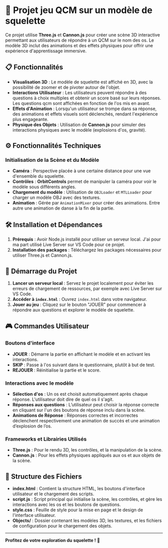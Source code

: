 # 🦴 Projet jeu QCM sur un modèle de squelette

Ce projet utilise **Three.js** et **Cannon.js** pour créer une scène 3D interactive permettant aux utilisateurs de répondre à un QCM sur le nom des os. Le modèle 3D inclut des animations et des effets physiques pour offrir une expérience d'apprentissage immersive.

## 📋 Fonctionnalités

- **Visualisation 3D** : Le modèle de squelette est affiché en 3D, avec la possibilité de zoomer et de pivoter autour de l'objet.
- **Interactions Utilisateur** : Les utilisateurs peuvent répondre à des questions à choix multiples et obtenir un score basé sur leurs réponses. Les questions qcm sont affichées en fonction de l'os mis en avant.
- **Effets d'Animation** : Lorsqu'un utilisateur se trompe dans sa réponse, des animations et effets visuels sont déclenchés, rendant l'expérience plus engageante.
- **Physique des Objets** : Utilisation de **Cannon.js** pour simuler des interactions physiques avec le modèle (explosions d'os, gravité).

## ⚙️ Fonctionnalités Techniques

### Initialisation de la Scène et du Modèle

- **Caméra** : Perspective placée à une certaine distance pour une vue d'ensemble du squelette.
- **Contrôles** : **OrbitControls** permet de manipuler la caméra pour voir le modèle sous différents angles.
- **Chargement du modèle** : Utilisation de `OBJLoader` et `MTLLoader` pour charger un modèle OBJ avec des textures.
- **Animation** : Gérée par `AnimationMixer` pour créer des animations. Entre autre une animation de danse à la fin de la partie.

## 🛠️ Installation et Dépendances

1. **Prérequis** : Avoir Node.js installé pour utiliser un serveur local. J'ai pour ma part utilisé Live Server sur VS Code pour ce projet.
2. **Installation des packages** : Téléchargez les packages nécessaires pour utiliser Three.js et Cannon.js.

## 🚀 Démarrage du Projet

1. **Lancer un serveur local** : Servez le projet localement pour éviter les erreurs de chargement de ressources, par exemple avec Live Server sur VS Code.
2. **Accéder à `index.html`** : Ouvrez `index.html` dans votre navigateur.
3. **Jouer au jeu** : Cliquez sur le bouton "JOUER" pour commencer à répondre aux questions et explorer le modèle de squelette.

## 🎮 Commandes Utilisateur

### Boutons d'interface

- **JOUER** : Démarre la partie en affichant le modèle et en activant les interactions.
- **SKIP** : Passe à l'os suivant dans le questionnaire, plutôt à but de test.
- **REJOUER** : Réinitialise la partie et le score.

### Interactions avec le modèle

- **Sélection d'os** : Un os est choisit automatiquement après chaque réponse. L'utilisateur doit dire de quel os il s'agit.
- **Réponses aux questions** : L’utilisateur peut choisir la réponse correcte en cliquant sur l'un des boutons de réponse inclu dans la scène.
- **Animations de Réponse** : Réponses correctes et incorrectes déclenchent respectivement une animation de succès et une animation d’explosion de l’os.

### Frameworks et Librairies Utilisés

- **Three.js** : Pour le rendu 3D, les contrôles, et la manipulation de la scène.
- **Cannon.js** : Pour les effets physiques appliqués aux os et aux objets de la scène.

## 📂 Structure des Fichiers

- **index.html** : Contient la structure HTML, les boutons d'interface utilisateur et le chargement des scripts.
- **script.js** : Script principal qui initialise la scène, les contrôles, et gère les interactions avec les os et les boutons de questions.
- **style.css** : Feuille de style pour la mise en page et le design de l'interface utilisateur.
- **Objects/** : Dossier contenant les modèles 3D, les textures, et les fichiers de configuration pour le chargement des objets.

---
**Profitez de votre exploration du squelette !** 🦴